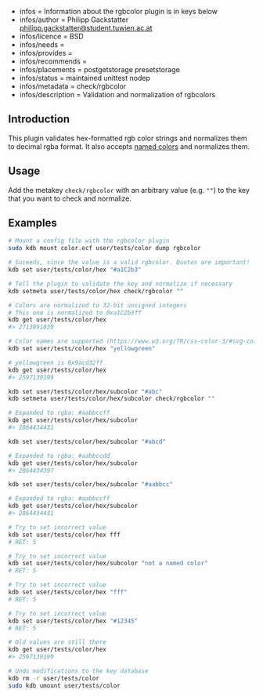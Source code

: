 - infos = Information about the rgbcolor plugin is in keys below
- infos/author = Philipp Gackstatter <philipp.gackstatter@student.tuwien.ac.at>
- infos/licence = BSD
- infos/needs =
- infos/provides =
- infos/recommends =
- infos/placements = postgetstorage presetstorage
- infos/status = maintained unittest nodep
- infos/metadata = check/rgbcolor
- infos/description = Validation and normalization of rgbcolors

## Introduction

This plugin validates hex-formatted rgb color strings and normalizes them to decimal rgba format. It also accepts [named colors](https://www.w3.org/TR/css-color-3/#svg-color) and normalizes them.

## Usage

Add the metakey `check/rgbcolor` with an arbitrary value (e.g. `""`) to the key that you want to check and normalize.

## Examples

```sh
# Mount a config file with the rgbcolor plugin
sudo kdb mount color.ecf user/tests/color dump rgbcolor

# Suceeds, since the value is a valid rgbcolor. Quotes are important!
kdb set user/tests/color/hex "#a1C2b3"

# Tell the plugin to validate the key and normalize if necessary
kdb setmeta user/tests/color/hex check/rgbcolor ""

# Colors are normalized to 32-bit unsigned integers
# This one is normalized to 0xa1C2b3ff
kdb get user/tests/color/hex
#> 2713891839

# Color names are supported (https://www.w3.org/TR/css-color-3/#svg-color)
kdb set user/tests/color/hex "yellowgreen"

# yellowgreen is 0x9acd32ff
kdb get user/tests/color/hex
#> 2597139199

kdb set user/tests/color/hex/subcolor "#abc"
kdb setmeta user/tests/color/hex/subcolor check/rgbcolor ""

# Expanded to rgba: #aabbccff
kdb get user/tests/color/hex/subcolor
#> 2864434431

kdb set user/tests/color/hex/subcolor "#abcd"

# Expanded to rgba: #aabbccdd
kdb get user/tests/color/hex/subcolor
#> 2864434397

kdb set user/tests/color/hex/subcolor "#aabbcc"

# Expanded to rgba: #aabbccff
kdb get user/tests/color/hex/subcolor
#> 2864434431

# Try to set incorrect value
kdb set user/tests/color/hex fff
# RET: 5

# Try to set incorrect value
kdb set user/tests/color/hex/subcolor "not a named color"
# RET: 5

# Try to set incorrect value
kdb set user/tests/color/hex "fff"
# RET: 5

# Try to set incorrect value
kdb set user/tests/color/hex "#12345"
# RET: 5

# Old values are still there
kdb get user/tests/color/hex
#> 2597139199

# Undo modifications to the key database
kdb rm -r user/tests/color
sudo kdb umount user/tests/color
```
